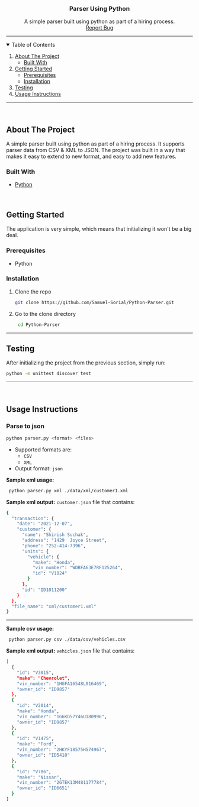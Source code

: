 <!--
*** Thanks for checking out the Best-README-Template. If you have a suggestion
*** that would make this better, please fork the repo and create a pull request
*** or simply open an issue with the tag "enhancement".
*** Thanks again! Now go create something AMAZING! :D
-->

<!-- PROJECT SHIELDS -->
<!--
*** I'm using markdown "reference style" links for readability.
*** Reference links are enclosed in brackets [ ] instead of parentheses ( ).
*** See the bottom of this document for the declaration of the reference variables
*** for contributors-url, forks-url, etc. This is an optional, concise syntax you may use.
*** https://www.markdownguide.org/basic-syntax/#reference-style-links
-->

<!-- PROJECT LOGO -->
<br />
<p align="center">

  <h3 align="center">Parser Using Python</h3>

  <p align="center">
    A simple parser built using python as part of a hiring process.
    <br />
    <a href="https://github.com/Samuel-Sorial/Python-Parser/issues">Report Bug</a>
    
  </p>
</p>

---

<!-- TABLE OF CONTENTS -->
<details open="open">
  <summary>Table of Contents</summary>
  <ol>
    <li>
      <a href="#about-the-project">About The Project</a>
      <ul>
        <li><a href="#built-with">Built With</a></li>
      </ul>
    </li>
    <li>
      <a href="#getting-started">Getting Started</a>
      <ul>
        <li><a href="#prerequisites">Prerequisites</a></li>
        <li><a href="#installation">Installation</a></li>
      </ul>
    </li>
    <li><a href="#testing">Testing</a></li>
    <li><a href="#usage-instructions">Usage Instructions</a></li>
  </ol>
</details>

---

<!-- ABOUT THE PROJECT -->
<br />

## About The Project

A simple parser built using python as part of a hiring process. It supports parser data from CSV & XML to JSON. The project was built in a way that makes it easy to extend to new format, and easy to add new features.

### Built With

- [Python](https://www.python.org/)

<!-- GETTING STARTED -->

<br />

## Getting Started

The application is very simple, which means that initializing it won't be a big deal.

### Prerequisites

- Python

### Installation

1. Clone the repo

   ```sh
   git clone https://github.com/Samuel-Sorial/Python-Parser.git
   ```

2. Go to the clone directory

   ```sh
    cd Python-Parser
   ```

   <!-- Testing -->

---

## Testing

After initializing the project from the previous section, simply run:

```sh
python -m unittest discover test
```

---

<br />

<!-- DOCUMENTATION -->

## Usage Instructions

### Parse to json

```sh
python parser.py <format> <files>
```

- Supported formats are:
  - `CSV`
  - `XML`
- Output format: `json`

**Sample xml usage:**

```sh
 python parser.py xml ./data/xml/customer1.xml
```

**Sample xml output:** `customer.json` file that contains:

```sh
{
  "transaction": {
    "date": "2021-12-07",
    "customer": {
      "name": "Shirish Suchak",
      "address": "1429  Joyce Street",
      "phone": "252-414-7396",
      "units": {
        "vehicle": {
          "make": "Honda",
          "vin_number": "WDBFA63E7RF125264",
          "id": "V1824"
        }
      },
      "id": "ID1011200"
    }
  },
  "file_name": "xml/customer1.xml"
}
```

---

**Sample csv usage:**

```sh
 python parser.py csv ./data/csv/vehicles.csv
```

**Sample xml output:** `vehicles.json` file that contains:

```sh
[
  {
    "id": "V3015",
    "make": "Chevrolet",
    "vin_number": "1HGFA16548L016469",
    "owner_id": "ID9857"
  },
  {
    "id": "V2014",
    "make": "Honda",
    "vin_number": "1G6KD57Y46U180996",
    "owner_id": "ID9857"
  },
  {
    "id": "V1475",
    "make": "Ford",
    "vin_number": "2HKYF18575H574967",
    "owner_id": "ID5410"
  },
  {
    "id": "V786",
    "make": "Nissan",
    "vin_number": "2GTEK13M481177784",
    "owner_id": "ID6651"
  }
]
```
